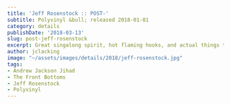 ```yaml
---
title: 'Jeff Rosenstock :: POST-'
subtitle: Polyvinyl &bull; released 2018-01-01
category: details
publishDate: '2018-03-13'
slug: post-jeff-rosenstock
excerpt: Great singalong spirit, hot flaming hooks, and actual things to say.
author: jclacking
image: "~/assets/images/details/2018/jeff-rosenstock.jpg"
tags:
- Andrew Jackson Jihad
- The Front Bottoms
- Jeff Rosenstock
- Polyvinyl
---
```


